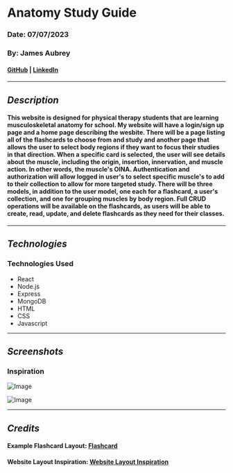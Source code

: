 # Anatomy Study Guide

### Date: 07/07/2023

### By: James Aubrey

#### [GitHub](https://github.com/jaubrey92) | [LinkedIn](https://www.linkedin.com/in/james-aubrey/)

---

## **_Description_**

#### This website is designed for physical therapy students that are learning musculoskeletal anatomy for school. My website will have a login/sign up page and a home page describing the wesbite. There will be a page listing all of the flashcards to choose from and study and another page that allows the user to select body regions if they want to focus their studies in that direction. When a specific card is selected, the user will see details about the muscle, including the origin, insertion, innervation, and muscle action. In other words, the muscle's OINA. Authentication and authorization will allow logged in user's to select specific muscle's to add to their collection to allow for more targeted study. There will be three models, in addition to the user model, one each for a flashcard, a user's collection, and one for grouping muscles by body region. Full CRUD operations will be available on the flashcards, as users will be able to create, read, update, and delete flashcards as they need for their classes.

---

## **_Technologies_**

### Technologies Used

- React
- Node.js
- Express
- MongoDB
- HTML
- CSS
- Javascript

---

## **_Screenshots_**

### Inspiration

![Image](https://images.twinkl.co.uk/tw1n/image/private/t_630/image_repo/ae/b0/au-sc-1648599563-muscle-flash-cards_ver_1.jpg)

![Image](https://bodylightbooks.com/images/mpc_g10_sample_260w.png)

---

## **_Credits_**

#### Example Flashcard Layout: [Flashcard](https://bodylightbooks.com/images/mpc_g10_sample_260w.png)

#### Website Layout Inspiration: [Website Layout Inspiration](https://nerdherd-gamehub.netlify.app/)
